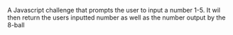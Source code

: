 A Javascript challenge that prompts the user to input a number 1-5. It wil then return the users inputted number as well as the number output by the 8-ball
